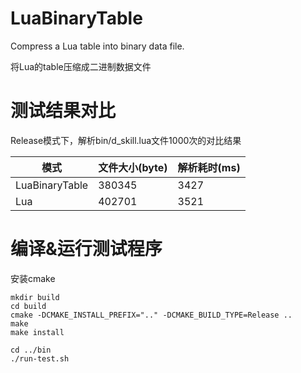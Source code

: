 # LuaBinaryTable
Compress a Lua table into binary data file.

将Lua的table压缩成二进制数据文件

# 测试结果对比
Release模式下，解析bin/d_skill.lua文件1000次的对比结果

模式      |   文件大小(byte)   |   解析耗时(ms)
----------|------------------|-----------
LuaBinaryTable | 380345      |  3427
Lua       |     402701       |  3521

# 编译&运行测试程序
安装cmake

```shell
mkdir build
cd build
cmake -DCMAKE_INSTALL_PREFIX=".." -DCMAKE_BUILD_TYPE=Release ..
make
make install

cd ../bin
./run-test.sh
```
